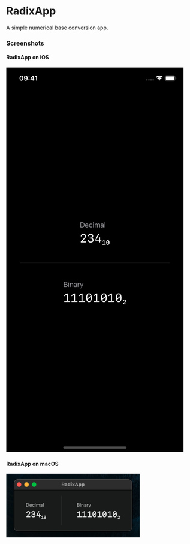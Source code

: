 # RadixApp

A simple numerical base conversion app.

### Screenshots

#### RadixApp on iOS

![RadixApp on iOS](./Resources/iOS.png)

#### RadixApp on macOS

![RadixApp on macOS](./Resources/macOS.png)
